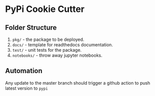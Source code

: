 # PyPi Cookie Cutter

## Folder Structure
1. `pkg/` - the package to be deployed.
2. `docs/` - template for readthedocs documentation.
3. `test/` - unit tests for the package.
4. `notebooks/` - throw away jupyter notebooks.

## Automation
Any update to the master branch should trigger a github action to push latest version to `pypi`
